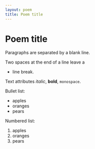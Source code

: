 ```yaml
---
layout: poem
title: Poem title
---
```


Poem title
==========

Paragraphs are separated
by a blank line.

Two spaces at the end of a line leave a  
 + line break.

Text attributes _italic_, 
**bold**, `monospace`.

Bullet list:

  * apples
  * oranges
  * pears

Numbered list:

  1. apples
  2. oranges
  3. pears
